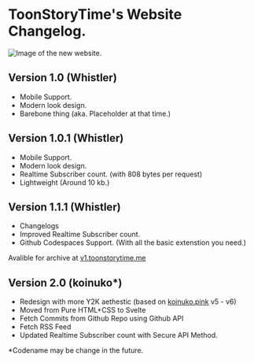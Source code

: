 # ToonStoryTime's Website Changelog.

![Image of the new website.](preview/screenshot.png)

## Version 1.0 (Whistler)
- Mobile Support.
- Modern look design.
- Barebone thing (aka. Placeholder at that time.)

## Version 1.0.1 (Whistler)
- Mobile Support.
- Modern look design.
- Realtime Subscriber count. (with 808 bytes per request)
- Lightweight (Around 10 kb.)

## Version 1.1.1 (Whistler)
- Changelogs
- Improved Realtime Subscriber count.
- Github Codespaces Support. (With all the basic extenstion you need.)

Avalible for archive at [v1.toonstorytime.me](https://v1.toonstorytime.me)

## Version 2.0 (koinuko*)
- Redesign with more Y2K aethestic (based on [koinuko.pink](https://koinuko.pink) v5 - v6)
- Moved from Pure HTML+CSS to Svelte
- Fetch Commits from Github Repo using Github API
- Fetch RSS Feed
- Updated Realtime Subscriber count with Secure API Method.

*Codename may be change in the future.
